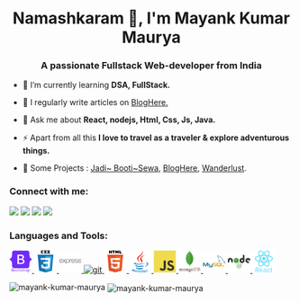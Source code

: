 <h1 align="center">Namashkaram 👋, I'm Mayank Kumar Maurya</h1>
<h3 align="center">A passionate Fullstack Web-developer from India</h3>

- 🌱 I’m currently learning **DSA, FullStack.**

- 📝 I regularly write articles on [BlogHere.](https://bloghere-ms8p.onrender.com/blogHere)

- 💬 Ask me about **React, nodejs, Html, Css, Js, Java.**

- ⚡ Apart from all this **I love to travel as a traveler & explore adventurous things.**
- 📝 Some Projects : [Jadi~ Booti~Sewa](https://github.com/Mayank-Kumar-Maurya/Jadi-Booti-Sewa), [BlogHere](https://bloghere-ms8p.onrender.com/blogHere),  [Wanderlust](https://wanderlust-project-xoyx.onrender.com/listings).

<h3 align="left">Connect with me:</h3>
<p align="left">
  <a href="https://mayankkumarmaurya"><img src="https://img.shields.io/badge/-Portfolio-orange?style=flat&logo=link&logoColor=white" /></a>
  <a href="mayankmaurya2122@gmail.com"><img src="https://img.shields.io/badge/-Gmail-D14836?style=flat&logo=Gmail&logoColor=white" /></a>
  <a href="https://linkedin.com/in/Mayank-Kumar-Maurya"><img src="https://img.shields.io/badge/-LinkedIn-blue?style=flat&logo=LinkedIn&logoColor=white" /></a>
  <a href="https://leetcode.com/u/Jaadu-/"><img src="https://img.shields.io/badge/-LeetCode-FFA116?style=flat&logo=LeetCode&logoColor=black" /></a>
  
</p>

<h3 align="left">Languages and Tools:</h3>
<p align="left"> <a href="https://getbootstrap.com" target="_blank" rel="noreferrer"> <img src="https://raw.githubusercontent.com/devicons/devicon/master/icons/bootstrap/bootstrap-plain-wordmark.svg" alt="bootstrap" width="40" height="40"/> </a> <a href="https://www.w3schools.com/css/" target="_blank" rel="noreferrer"> <img src="https://raw.githubusercontent.com/devicons/devicon/master/icons/css3/css3-original-wordmark.svg" alt="css3" width="40" height="40"/> </a> <a href="https://expressjs.com" target="_blank" rel="noreferrer"> <img src="https://raw.githubusercontent.com/devicons/devicon/master/icons/express/express-original-wordmark.svg" alt="express" width="40" height="40"/> </a> <a href="https://git-scm.com/" target="_blank" rel="noreferrer"> <img src="https://www.vectorlogo.zone/logos/git-scm/git-scm-icon.svg" alt="git" width="40" height="40"/> </a> <a href="https://www.w3.org/html/" target="_blank" rel="noreferrer"> <img src="https://raw.githubusercontent.com/devicons/devicon/master/icons/html5/html5-original-wordmark.svg" alt="html5" width="40" height="40"/> </a> <a href="https://www.java.com" target="_blank" rel="noreferrer"> <img src="https://raw.githubusercontent.com/devicons/devicon/master/icons/java/java-original.svg" alt="java" width="40" height="40"/> </a> <a href="https://developer.mozilla.org/en-US/docs/Web/JavaScript" target="_blank" rel="noreferrer"> <img src="https://raw.githubusercontent.com/devicons/devicon/master/icons/javascript/javascript-original.svg" alt="javascript" width="40" height="40"/> </a> <a href="https://www.mongodb.com/" target="_blank" rel="noreferrer"> <img src="https://raw.githubusercontent.com/devicons/devicon/master/icons/mongodb/mongodb-original-wordmark.svg" alt="mongodb" width="40" height="40"/> </a> <a href="https://www.mysql.com/" target="_blank" rel="noreferrer"> <img src="https://raw.githubusercontent.com/devicons/devicon/master/icons/mysql/mysql-original-wordmark.svg" alt="mysql" width="40" height="40"/> </a> <a href="https://nodejs.org" target="_blank" rel="noreferrer"> <img src="https://raw.githubusercontent.com/devicons/devicon/master/icons/nodejs/nodejs-original-wordmark.svg" alt="nodejs" width="40" height="40"/> </a> <a href="https://reactjs.org/" target="_blank" rel="noreferrer"> <img src="https://raw.githubusercontent.com/devicons/devicon/master/icons/react/react-original-wordmark.svg" alt="react" width="40" height="40"/> </a> </p>

<p><img align="left" src="https://github-readme-stats.vercel.app/api/top-langs?username=mayank-kumar-maurya&show_icons=true&locale=en&layout=compact" alt="mayank-kumar-maurya" /></p>

<p>&nbsp;<img align="center" src="https://github-readme-stats.vercel.app/api?username=mayank-kumar-maurya&show_icons=true&locale=en" alt="mayank-kumar-maurya" /></p>
